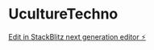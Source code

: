 # UcultureTechno

[Edit in StackBlitz next generation editor ⚡️](https://stackblitz.com/~/github.com/Jesusalz/UcultureTechno)